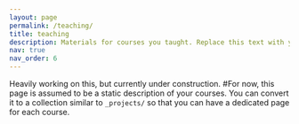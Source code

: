 ```yaml
---
layout: page
permalink: /teaching/
title: teaching
description: Materials for courses you taught. Replace this text with your description.
nav: true
nav_order: 6
---
```

Heavily working on this, but currently under construction.
#For now, this page is assumed to be a static description of your courses. You can convert it to a collection similar to `_projects/` so that you can have a dedicated page for each course.
